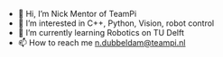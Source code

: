 - 👋 Hi, I’m Nick Mentor of TeamPi
- 👀 I’m interested in C++, Python, Vision, robot control
- 🌱 I’m currently learning Robotics on TU Delft
- 📫 How to reach me n.dubbeldam@teampi.nl

